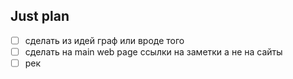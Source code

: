 ## Just plan
- [ ] сделать из идей граф или вроде того
- [ ] сделать на main web page ссылки на заметки а не на сайты
- [ ] рек

